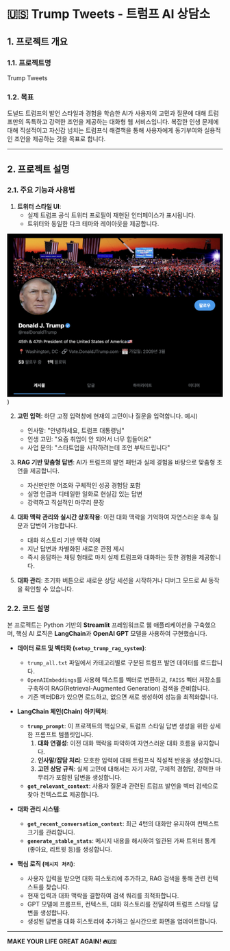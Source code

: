 # 🇺🇸 Trump Tweets - 트럼프 AI 상담소

## 1. 프로젝트 개요

### 1.1. 프로젝트명
Trump Tweets

### 1.2. 목표
도널드 트럼프의 발언 스타일과 경험을 학습한 AI가 사용자의 고민과 질문에 대해 트럼프만의 독특하고 강력한 조언을 제공하는 대화형 웹 서비스입니다. 복잡한 인생 문제에 대해 직설적이고 자신감 넘치는 트럼프식 해결책을 통해 사용자에게 동기부여와 실용적인 조언을 제공하는 것을 목표로 합니다.

---

## 2. 프로젝트 설명

### 2.1. 주요 기능과 사용법
1. **트위터 스타일 UI**:
   - 실제 트럼프 공식 트위터 프로필이 재현된 인터페이스가 표시됩니다.
   - 트위터와 동일한 다크 테마와 레이아웃을 제공합니다.
  
![트위터UI](https://github.com/dakoyak/Trump-Tweet/blob/d6b4b1248cb81b46284bf0e6ce77d23091b69376/image.png))

2. **고민 입력**: 하단 고정 입력창에 현재의 고민이나 질문을 입력합니다.
   예시)
   - 인사말: "안녕하세요, 트럼프 대통령님"
   - 인생 고민: "요즘 취업이 안 되어서 너무 힘들어요"
   - 사업 문의: "스타트업을 시작하려는데 조언 부탁드립니다"

4. **RAG 기반 맞춤형 답변**: AI가 트럼프의 발언 패턴과 실제 경험을 바탕으로 맞춤형 조언을 제공합니다.
   - 자신만만한 어조와 구체적인 성공 경험담 포함
   - 실명 언급과 디테일한 일화로 현실감 있는 답변
   - 강력하고 직설적인 마무리 문장

5. **대화 맥락 관리와 실시간 상호작용**: 이전 대화 맥락을 기억하여 자연스러운 후속 질문과 답변이 가능합니다.
   - 대화 히스토리 기반 맥락 이해
   - 지난 답변과 차별화된 새로운 관점 제시
   - 즉시 응답하는 채팅 형태로 마치 실제 트럼프와 대화하는 듯한 경험을 제공합니다.

6. **대화 관리**: 초기화 버튼으로 새로운 상담 세션을 시작하거나 디버그 모드로 AI 동작을 확인할 수 있습니다.

### 2.2. 코드 설명

본 프로젝트는 Python 기반의 **Streamlit** 프레임워크로 웹 애플리케이션을 구축했으며, 핵심 AI 로직은 **LangChain**과 **OpenAI GPT** 모델을 사용하여 구현했습니다.

- **데이터 로드 및 벡터화 (`setup_trump_rag_system`)**:
  - `trump_all.txt` 파일에서 카테고리별로 구분된 트럼프 발언 데이터를 로드합니다.
  - `OpenAIEmbeddings`를 사용해 텍스트를 벡터로 변환하고, `FAISS` 벡터 저장소를 구축하여 RAG(Retrieval-Augmented Generation) 검색을 준비합니다.
  - 기존 벡터DB가 있으면 로드하고, 없으면 새로 생성하여 성능을 최적화합니다.

- **LangChain 체인(Chain) 아키텍처**:
  - **`trump_prompt`**: 이 프로젝트의 핵심으로, 트럼프 스타일 답변 생성을 위한 상세한 프롬프트 템플릿입니다.
    1. **대화 연결성**: 이전 대화 맥락을 파악하여 자연스러운 대화 흐름을 유지합니다.
    2. **인사말/잡담 처리**: 모호한 입력에 대해 트럼프식 직설적 반응을 생성합니다.
    3. **고민 상담 규칙**: 실제 고민에 대해서는 자기 자랑, 구체적 경험담, 강력한 마무리가 포함된 답변을 생성합니다.
  - **`get_relevant_context`**: 사용자 질문과 관련된 트럼프 발언을 벡터 검색으로 찾아 컨텍스트로 제공합니다.

- **대화 관리 시스템**:
  - **`get_recent_conversation_context`**: 최근 4턴의 대화만 유지하여 컨텍스트 크기를 관리합니다.
  - **`generate_stable_stats`**: 메시지 내용을 해시하여 일관된 가짜 트위터 통계(좋아요, 리트윗 등)를 생성합니다.

- **핵심 로직 (`메시지 처리`)**:
  - 사용자 입력을 받으면 대화 히스토리에 추가하고, RAG 검색을 통해 관련 컨텍스트를 찾습니다.
  - 현재 입력과 대화 맥락을 결합하여 검색 쿼리를 최적화합니다.
  - GPT 모델에 프롬프트, 컨텍스트, 대화 히스토리를 전달하여 트럼프 스타일 답변을 생성합니다.
  - 생성된 답변을 대화 히스토리에 추가하고 실시간으로 화면을 업데이트합니다.

---

**MAKE YOUR LIFE GREAT AGAIN! 🔥🇺🇸**
